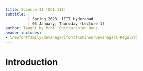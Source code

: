 ```yaml
---
title: Science-II (SC1.111)
subtitle: |
          | Spring 2023, IIIT Hyderabad
          | 05 January, Thursday (Lecture 1)
author: Taught by Prof. Chittaranjan Hens
header-includes:
- \newfontfamily\devanagarifont{KohinoorDevanagari-Regular}
---
```


# Introduction